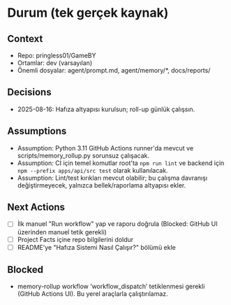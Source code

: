 # Durum (tek gerçek kaynak)
## Context
- Repo: pringless01/GameBY
- Ortamlar: dev (varsayılan)
- Önemli dosyalar: agent/prompt.md, agent/memory/*, docs/reports/

## Decisions
- 2025-08-16: Hafıza altyapısı kurulsun; roll-up günlük çalışsın.

## Assumptions
- Assumption: Python 3.11 GitHub Actions runner'da mevcut ve scripts/memory_rollup.py sorunsuz çalışacak.
- Assumption: CI için temel komutlar root'ta `npm run lint` ve backend için `npm --prefix apps/api/src test` olarak kullanılacak.
- Assumption: Lint/test kırıkları mevcut olabilir; bu çalışma davranışı değiştirmeyecek, yalnızca bellek/raporlama altyapısı ekler.

## Next Actions
- [ ] İlk manuel "Run workflow" yap ve raporu doğrula (Blocked: GitHub UI üzerinden manuel tetik gerekli)
- [ ] Project Facts içine repo bilgilerini doldur
- [ ] README’ye "Hafıza Sistemi Nasıl Çalışır?" bölümü ekle

## Blocked
- memory-rollup workflow ‘workflow_dispatch’ tetiklenmesi gerekli (GitHub Actions UI). Bu yerel araçlarla çalıştırılamaz.

